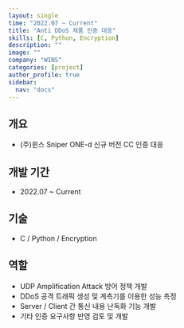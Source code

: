 ```yaml
---
layout: single
time: "2022.07 ~ Current"
title: "Anti DDoS 제품 인증 대응"
skills: [C, Python, Encryption]
description: ""
image: ""
company: "WINS"
categories: [project]
author_profile: true
sidebar:
  nav: "docs"
---
```


## 개요 

* (주)윈스 Sniper ONE-d 신규 버전 CC 인증 대응

## 개발 기간

* 2022.07 ~ Current

## 기술

* C / Python / Encryption 

## 역할

* UDP Amplification Attack 방어 정책 개발
* DDoS 공격 트래픽 생성 및 계측기를 이용한 성능 측정
* Server / Client 간 통신 내용 난독화 기능 개발
* 기타 인증 요구사항 반영 검토 및 개발



